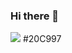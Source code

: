 ### Hi there 👋
<a href=https://velog.io/@hybday0514 target="_blank"><img src="https://img.shields.io/badge/logo-배경색?style=뱃지모양&logo=로고&logoColor=#20C997"/></a>
#20C997
